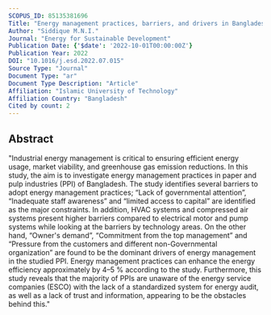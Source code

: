 ```yaml
---
SCOPUS_ID: 85135381696
Title: "Energy management practices, barriers, and drivers in Bangladesh: An exploratory insight from pulp and paper industry"
Author: "Siddique M.N.I."
Journal: "Energy for Sustainable Development"
Publication Date: {'$date': '2022-10-01T00:00:00Z'}
Publication Year: 2022
DOI: "10.1016/j.esd.2022.07.015"
Source Type: "Journal"
Document Type: "ar"
Document Type Description: "Article"
Affiliation: "Islamic University of Technology"
Affiliation Country: "Bangladesh"
Cited by count: 2
---
```


## Abstract
"Industrial energy management is critical to ensuring efficient energy usage, market viability, and greenhouse gas emission reductions. In this study, the aim is to investigate energy management practices in paper and pulp industries (PPI) of Bangladesh. The study identifies several barriers to adopt energy management practices; “Lack of governmental attention”, “Inadequate staff awareness” and “limited access to capital” are identified as the major constraints. In addition, HVAC systems and compressed air systems present higher barriers compared to electrical motor and pump systems while looking at the barriers by technology areas. On the other hand, “Owner's demand”, “Commitment from the top management” and “Pressure from the customers and different non-Governmental organization” are found to be the dominant drivers of energy management in the studied PPI. Energy management practices can enhance the energy efficiency approximately by 4–5 % according to the study. Furthermore, this study reveals that the majority of PPIs are unaware of the energy service companies (ESCO) with the lack of a standardized system for energy audit, as well as a lack of trust and information, appearing to be the obstacles behind this."
